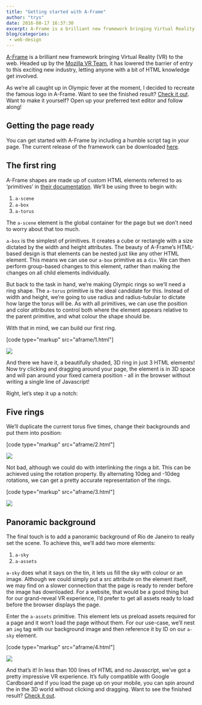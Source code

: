 ```yaml
---
title: "Getting started with A-Frame"
author: "trys"
date: 2016-08-17 16:37:30
excerpt: A-Frame is a brilliant new framework bringing Virtual Reality (VR) to the web.
blog/categories: 
 - web-design
---
```


[A-Frame](http://aframe.io/) is a brilliant new framework bringing Virtual Reality (VR) to the web. Headed up by the [Mozilla VR Team](https://mozvr.com/), it has lowered the barrier of entry to this exciting new industry, letting anyone with a bit of HTML knowledge get involved.

As we’re all caught up in Olympic fever at the moment, I decided to recreate the famous logo in A-Frame. Want to see the finished result? [Check it out](https://trys.github.io/aframe/2/). Want to make it yourself? Open up your preferred text editor and follow along!

## Getting the page ready

You can get started with A-Frame by including a humble script tag in your page. The current release of the framework can be downloaded [here](https://aframe.io/releases/0.2.0/aframe.js).

## The first ring

A-Frame shapes are made up of custom HTML elements referred to as ‘primitives’ in [their documentation](https://aframe.io/docs/0.2.0/primitives/). We’ll be using three to begin with:

1. `a-scene`
1. `a-box`
1. `a-torus`


The `a-scene` element is the global container for the page but we don’t need to worry about that too much.

`a-box` is the simplest of primitives. It creates a cube or rectangle with a size dictated by the width and height attributes. The beauty of A-Frame’s HTML-based design is that elements can be nested just like any other HTML element. This means we can use our `a-box` primitive as a `div`. We can then perform group-based changes to this element, rather than making the changes on all child elements individually.

But back to the task in hand, we’re making Olympic rings so we’ll need a ring shape. The `a-torus` primitive is the ideal candidate for this. Instead of width and height, we’re going to use radius and radius-tubular to dictate how large the torus will be. As with all primitives, we can use the position and color attributes to control both where the element appears relative to the parent primitive, and what colour the shape should be.

With that in mind, we can build our first ring.

[code type="markup" src="aframe/1.html"]

![](images/blog/1.jpg)

And there we have it, a beautifully shaded, 3D ring in just 3 HTML elements! Now try clicking and dragging around your page, the element is in 3D space and will pan around your fixed camera position - all in the browser without writing a single line of Javascript!

Right, let’s step it up a notch:

## Five rings

We’ll duplicate the current torus five times, change their backgrounds and put them into position:

[code type="markup" src="aframe/2.html"]

![](images/blog/2.jpg)

Not bad, although we could do with interlinking the rings a bit. This can be achieved using the rotation property. By alternating 10deg and -10deg rotations, we can get a pretty accurate representation of the rings.

[code type="markup" src="aframe/3.html"]

![](images/blog/3.jpg)

## Panoramic background

The final touch is to add a panoramic background of Rio de Janeiro to really set the scene. To achieve this, we’ll add two more elements:

1. `a-sky`
1. `a-assets`


`a-sky` does what it says on the tin, it lets us fill the sky with colour or an image. Although we could simply put a src attribute on the element itself, we may find on a slower connection that the page is ready to render before the image has downloaded. For a website, that would be a good thing but for our grand-reveal VR experience, I’d prefer to get all assets ready to load before the browser displays the page.

Enter the `a-assets` primitive. This element lets us preload assets required for a page and it won’t load the page without them. For our use-case, we’ll nest an `img` tag with our background image and then reference it by ID on our `a-sky` element.

[code type="markup" src="aframe/4.html"]

![](images/blog/4.jpg)

And that’s it! In less than 100 lines of HTML and no Javascript, we’ve got a pretty impressive VR experience. It’s fully compatible with Google Cardboard and if you load the page up on your mobile, you can spin around the in the 3D world without clicking and dragging. Want to see the finished result? [Check it out](https://trys.github.io/aframe/2/).


